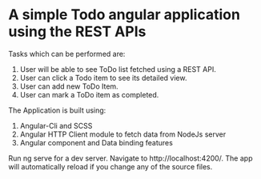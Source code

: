 # A simple Todo angular application using the REST APIs

Tasks which can be performed are:
1. User will be able to see ToDo list fetched using a REST API.
2. User can click a Todo item to see its detailed view.
3. User can add new ToDo Item.
4. User can mark a ToDo item as completed.

The Application is built using:

1. Angular-Cli and SCSS 
2. Angular HTTP Client module to fetch data from NodeJs server
3. Angular component and Data binding features

Run ng serve for a dev server. Navigate to http://localhost:4200/. The app will automatically reload if you change any of the source files.
